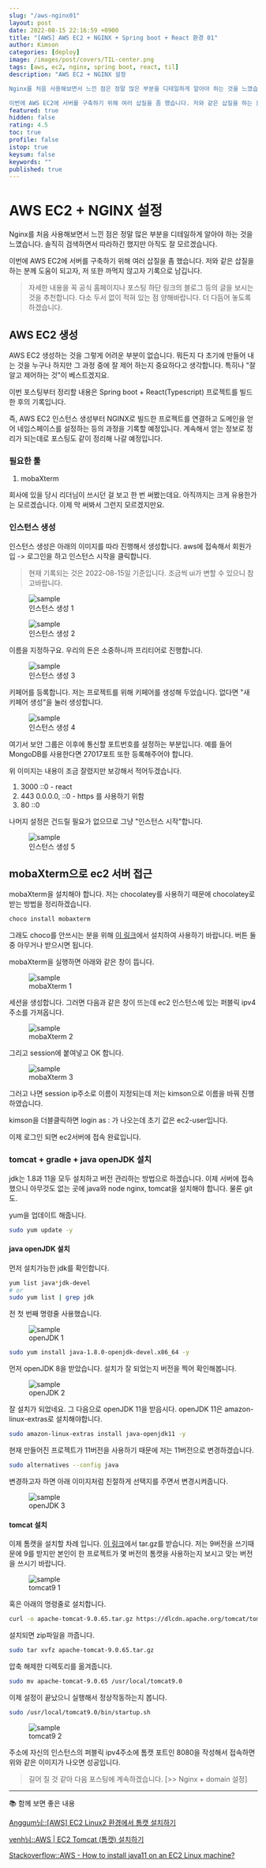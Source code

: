 ```yaml
---
slug: "/aws-nginx01"
layout: post
date: 2022-08-15 22:16:59 +0900
title: "[AWS] AWS EC2 + NGINX + Spring boot + React 환경 01"
author: Kimson
categories: [deploy]
image: /images/post/covers/TIL-center.png
tags: [aws, ec2, nginx, spring boot, react, til]
description: "AWS EC2 + NGINX 설정

Nginx를 처음 사용해보면서 느낀 점은 정말 많은 부분을 디테일하게 알아야 하는 것을 느꼈습니다. 솔직히 검색하면서 따라하긴 했지만 아직도 잘 모르겠습니다.

이번에 AWS EC2에 서버를 구축하기 위해 여러 삽질을 좀 했습니다. 저와 같은 삽질을 하는 분께 도움이 되고자, 저 또한 까먹지 않고자 기록으로 남깁니다."
featured: true
hidden: false
rating: 4.5
toc: true
profile: false
istop: true
keysum: false
keywords: ""
published: true
---
```


# AWS EC2 + NGINX 설정

Nginx를 처음 사용해보면서 느낀 점은 정말 많은 부분을 디테일하게 알아야 하는 것을 느꼈습니다. 솔직히 검색하면서 따라하긴 했지만 아직도 잘 모르겠습니다.

이번에 AWS EC2에 서버를 구축하기 위해 여러 삽질을 좀 했습니다. 저와 같은 삽질을 하는 분께 도움이 되고자, 저 또한 까먹지 않고자 기록으로 남깁니다.

> 자세한 내용을 꼭 공식 홈페이지나 포스팅 하단 링크의 블로그 등의 글을 보시는 것을 추천합니다. 다소 두서 없이 적혀 있는 점 양해바랍니다. 더 다듬어 놓도록 하겠습니다.

## AWS EC2 생성

AWS EC2 생성하는 것을 그렇게 어려운 부분이 없습니다. 뭐든지 다 초기에 만들어 내는 것을 누구나 하지만 그 과정 중에 잘 제어 하는지 중요하다고 생각합니다. 특히나 "잘 알고 제어하는 것"이 베스트겠지요.

이번 포스팅부터 정리할 내용은 Spring boot + React(Typescript) 프로젝트를 빌드한 후의 기록입니다.

즉, AWS EC2 인스턴스 생성부터 NGINX로 빌드한 프로젝트를 연결하고 도메인을 얻어 네임스페이스를 설정하는 등의 과정을 기록할 예정입니다. 계속해서 얻는 정보로 정리가 되는데로 포스팅도 같이 정리해 나갈 예정입니다.

### 필요한 툴

1. mobaXterm

회사에 있을 당시 리더님이 쓰시던 걸 보고 한 번 써봤는데요. 아직까지는 크게 유용한가는 모르겠습니다. 이제 막 써봐서 그런지 모르겠지만요.

### 인스턴스 생성

인스턴스 생성은 아래의 이미지를 따라 진행해서 생성합니다. aws에 접속해서 회원가입 -> 로그인을 하고 인스턴스 시작을 클릭합니다.

> 현재 기록되는 것은 2022-08-15일 기준입니다. 조금씩 ui가 변할 수 있으니 참고바랍니다.

<figure class="text-center">
<span class="w-inline-block">
   <img src="https://user-images.githubusercontent.com/71887242/184479062-71b54618-cebd-48c8-a0d6-dcd6e738a3fd.png" alt="sample" title="sample">
   <figcaption>인스턴스 생성 1</figcaption>
</span>
</figure>

<figure class="text-center">
<span class="w-inline-block">
   <img src="https://user-images.githubusercontent.com/71887242/184479112-f6f20d2d-811b-4a46-8bed-e6862555d02a.png" alt="sample" title="sample">
   <figcaption>인스턴스 생성 2</figcaption>
</span>
</figure>

이름을 지정하구요. 우리의 돈은 소중하니까 프리티어로 진행합니다.

<figure class="text-center">
<span class="w-inline-block">
   <img src="https://user-images.githubusercontent.com/71887242/184479120-1ec0d686-53ba-4292-a37c-f6a3f1b3be06.png" alt="sample" title="sample">
   <figcaption>인스턴스 생성 3</figcaption>
</span>
</figure>

키페어를 등록합니다. 저는 프로젝트를 위해 키페어를 생성해 두었습니다. 없다면 "새 키페어 생성"을 눌러 생성합니다.

<figure class="text-center">
<span class="w-inline-block">
   <img src="https://user-images.githubusercontent.com/71887242/184644947-2e17b1fc-fda6-465d-b91e-d893b1c17536.png" alt="sample" title="sample">
   <figcaption>인스턴스 생성 4</figcaption>
</span>
</figure>

여기서 보안 그룹은 이후에 통신할 포트번호를 설정하는 부분입니다. 예를 들어 MongoDB를 사용한다면 27017포트 또한 등록해주어야 합니다.

위 이미지는 내용이 조금 잘렸지만 보강해서 적어두겠습니다.

1. 3000 ::0 - react
2. 443 0.0.0.0, ::0 - https 를 사용하기 위함
3. 80 ::0

나머지 설정은 건드릴 필요가 없으므로 그냥 "인스턴스 시작"합니다.

<figure class="text-center">
<span class="w-inline-block">
   <img src="https://user-images.githubusercontent.com/71887242/184479345-6f516340-ff23-49f6-aa4e-5bb026807d67.png" alt="sample" title="sample">
   <figcaption>인스턴스 생성 5</figcaption>
</span>
</figure>

## mobaXterm으로 ec2 서버 접근

mobaXterm을 설치해야 합니다. 저는 chocolatey를 사용하기 때문에 chocolatey로 받는 방법을 정리하겠습니다.

```bash
choco install mobaxterm
```

그래도 choco를 안쓰시는 분을 위해 [이 링크](https://mobaxterm.mobatek.net/download-home-edition.html)에서 설치하여 사용하기 바랍니다. 버튼 둘 중 아무거나 받으시면 됩니다.

mobaXterm을 실행하면 아래와 같은 창이 뜹니다.

<figure class="text-center">
<span class="w-inline-block">
   <img src="https://user-images.githubusercontent.com/71887242/184646569-6ad92552-cda4-4a69-b288-b1a5425069f0.png" alt="sample" title="sample">
   <figcaption>mobaXterm 1</figcaption>
</span>
</figure>

세션을 생성합니다. 그러면 다음과 같은 창이 뜨는데 ec2 인스턴스에 있는 퍼블릭 ipv4 주소를 가져옵니다.

<figure class="text-center">
<span class="w-inline-block">
   <img src="https://user-images.githubusercontent.com/71887242/184647045-728e2d0d-6627-449e-87ed-0b5df987b32e.png" alt="sample" title="sample">
   <figcaption>mobaXterm 2</figcaption>
</span>
</figure>

그리고 session에 붙여넣고 OK 합니다.

<figure class="text-center">
<span class="w-inline-block">
   <img src="https://user-images.githubusercontent.com/71887242/184646787-d448427d-b937-4b94-9e03-66f52b1b320e.png" alt="sample" title="sample">
   <figcaption>mobaXterm 3</figcaption>
</span>
</figure>

그러고 나면 session ip주소로 이름이 지정되는데 저는 kimson으로 이름을 바꿔 진행하였습니다.

kimson을 더블클릭하면 login as : 가 나오는데 초기 값은 ec2-user입니다.

이제 로그인 되면 ec2서버에 접속 완료입니다.

### tomcat + gradle + java openJDK 설치

jdk는 1.8과 11을 모두 설치하고 버전 관리하는 방법으로 하겠습니다. 이제 서버에 접속했으니 아무것도 없는 곳에 java와 node nginx, tomcat을 설치해야 합니다. 물론 git도.

yum을 업데이트 해줍니다.

```bash
sudo yum update -y
```

#### java openJDK 설치

먼저 설치가능한 jdk를 확인합니다.

```bash
yum list java*jdk-devel
# or
sudo yum list | grep jdk
```

전 첫 번째 명령줄 사용했습니다.

<figure class="text-center">
<span class="w-inline-block">
   <img src="https://user-images.githubusercontent.com/71887242/184648454-7ea874c3-3d39-4ba3-8fb7-ddd3ace3dc63.png" alt="sample" title="sample">
   <figcaption>openJDK 1</figcaption>
</span>
</figure>

```bash
sudo yum install java-1.8.0-openjdk-devel.x86_64 -y
```

먼저 openJDK 8을 받았습니다. 설치가 잘 되었는지 버전을 찍어 확인해봅니다.

<figure class="text-center">
<span class="w-inline-block">
   <img src="https://user-images.githubusercontent.com/71887242/184649180-fb7858fb-8355-4151-903d-9bb4816d4f22.png" alt="sample" title="sample">
   <figcaption>openJDK 2</figcaption>
</span>
</figure>

잘 설치가 되었네요. 그 다음으로 openJDK 11을 받읍시다. openJDK 11은 amazon-linux-extras로 설치해야합니다.

```bash
sudo amazon-linux-extras install java-openjdk11 -y
```

현재 만들어진 프로젝트가 11버전을 사용하기 때문에 저는 11버전으로 변경하겠습니다.

```bash
sudo alternatives --config java
```

변경하고자 하면 아래 이미지처럼 친절하게 선택지를 주면서 변경시켜줍니다.

<figure class="text-center">
<span class="w-inline-block">
   <img src="https://user-images.githubusercontent.com/71887242/184649729-d12d0310-5988-4b5a-a6e2-791698df9c46.png" alt="sample" title="sample">
   <figcaption>openJDK 3</figcaption>
</span>
</figure>

#### tomcat 설치

이제 톰캣을 설치할 차례 입니다. [이 링크](https://tomcat.apache.org/download-90.cgi)에서 tar.gz를 받습니다. 저는 9버전을 쓰기때문에 9를 받지만 본인이 한 프로젝트가 몇 버전의 톰캣을 사용하는지 보시고 맞는 버전을 쓰시기 바랍니다.

<figure class="text-center">
<span class="w-inline-block">
   <img src="https://user-images.githubusercontent.com/71887242/184650146-92030f8c-c540-4673-8200-8b5128af8e3e.png" alt="sample" title="sample">
   <figcaption>tomcat9 1</figcaption>
</span>
</figure>

혹은 아래의 명령줄로 설치합니다.

```bash
curl -o apache-tomcat-9.0.65.tar.gz https://dlcdn.apache.org/tomcat/tomcat-9/v9.0.65/bin/apache-tomcat-9.0.65.tar.gz
```

설치되면 zip파일을 까줍니다.

```bash
sudo tar xvfz apache-tomcat-9.0.65.tar.gz
```

압축 해제한 디렉토리를 옮겨줍니다.

```bash
sudo mv apache-tomcat-9.0.65 /usr/local/tomcat9.0
```

이제 설정이 끝났으니 실행해서 정상작동하는지 봅니다.

```bash
sudo /usr/local/tomcat9.0/bin/startup.sh
```

<figure class="text-center">
<span class="w-inline-block">
   <img src="https://user-images.githubusercontent.com/71887242/184652361-cb358ded-4026-4667-9a53-8c883cffae28.png" alt="sample" title="sample">
   <figcaption>tomcat9 2</figcaption>
</span>
</figure>

주소에 자신의 인스턴스의 퍼블릭 ipv4주소에 톰캣 포트인 8080을 작성해서 접속하면 위와 같은 이미지가 나오면 성공입니다.

> 길어 질 것 같아 다음 포스팅에 계속하겠습니다. [>> Nginx + domain 설정]

---

📚 함께 보면 좋은 내용

[Anggum님::[AWS] EC2 Linux2 환경에서 톰캣 설치하기](https://velog.io/@bonjaski0989/AWS-EC2-Linux-%ED%99%98%EA%B2%BD%EC%97%90%EC%84%9C-%ED%86%B0%EC%BA%A3-%EC%84%A4%EC%B9%98%ED%95%98%EA%B8%B0)

[venh님::AWS | EC2 Tomcat (톰캣) 설치하기](https://kitty-geno.tistory.com/26)

[Stackoverflow::AWS - How to install java11 on an EC2 Linux machine?](https://stackoverflow.com/questions/59430965/aws-how-to-install-java11-on-an-ec2-linux-machine)